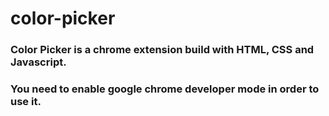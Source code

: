 # color-picker

### Color Picker is a chrome extension build with HTML, CSS and Javascript.

### You need to enable google chrome developer mode in order to use it.
